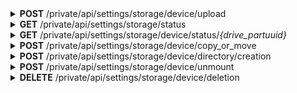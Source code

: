 <details close="close">
<summary><b>POST</b> /private/api/settings/storage/device/upload</summary>

 ---

 |      Header      |                 Data Type               |
 | ---------------- | --------------------------------------- |
 |   Authorization  | `String` eg. `jwt_token_from_login_api` |
 
 | Form Field Name  |                             Data Type                                 |
 | ---------------- | ---------------------------------------------------------- |
 |      files       | multipart/form-data *Can Upload 2 or more files with same field name* |
 |  directory_name  |     `String` eg. myDir *Optional for uploading folder*                |
 | parent_directory |                  `String` eg. rootdir/subdir                          |
 |  drive_partuuid  |                  `String` eg. kmp                                     |


 ![Sample](UploadAPI.png)


 Response 200 
 ```json
 ```

 |     Error    |             Body           |
 | ------------ | -------------------------- |
 |     401      | Token invalid              |
 |     410      | Token expired or incorrect |

 ---
</details>

<details close="close">
<summary><b>GET</b> /private/api/settings/storage/status</summary>

 ---

 |      Header      |                 Data Type               |
 | ---------------- | --------------------------------------- |
 |   Authorization  | `String` eg. `jwt_token_from_login_api` |
 
 Body
 ```json
 ```

 Response 200 
 ```json
[
  {
    "drive_label":  "Local  Content  Storage",
    "drive_partuuid":  {
     "drive_partuuid":  "kmp"
    },
    "free_space":  "3.3T",
    "total_space":  "3.6T",
    "percentage":  4
  },
  {
    "drive_label":  "Removeable  Device",
    "drive_partuuid":  {
       "drive_partuuid":  "7df645f6-2912-4f6f-bc80-6e823e75e8cb"
    },
    "free_space":  "3.7G",
    "total_space":  "3.9G",
    "percentage":  1
  },
  {
    "drive_label":  "Removeable  Device",
    "drive_partuuid":  {
      "drive_partuuid":  "3EB7-DF9A"
    },
    "free_space":  "4.0G",
    "total_space":  "4.0G",
    "percentage":  1
  }
 ]
 ```

 |     Error    |             Body           |
 | ------------ | -------------------------- |
 |     401      | Token invalid              |
 |     410      | Token expired or incorrect |

 ---
</details>

<details close="close">
<summary><b>GET</b> /private/api/settings/storage/device/status/<em>{drive_partuuid}</em></summary>

 ---

 |      Header      |                 Data Type               |
 | ---------------- | --------------------------------------- |
 |   Authorization  | `String` eg. `jwt_token_from_login_api` |
 
 Body
 ```json
 ```

 Response 200 
 ```json
 {
   "name": "Removeable Device",
   "meta": {
      "item_last_modify_date": "2021-11-25 06:00:43",
      "item_is_dir": true,
      "item_size": 32768
   },
   "children": [
      {
         "name": "231_1- Keynote Proficient Student's Book_2016 -192p_backup.pdf",
         "meta": {
            "item_last_modify_date": "2021-11-24 12:18:53",
            "item_is_dir": false,
            "item_size": 30881022
         },
         "children": []
      },
      {
         "name": "231_1- Keynote Proficient Student's Book_2016 -192p.pdf",
         "meta": {
            "item_last_modify_date": "2021-11-24 13:16:09",
            "item_is_dir": false,
            "item_size": 30921636
         },
         "children": []
      },
      {
         "name": "Pichponereay NGOR_E4.8_Reflection Paper_Do School Kills Creativity.docx",
         "meta": {
            "item_last_modify_date": "2021-11-20 16:54:18",
            "item_is_dir": false,
            "item_size": 2955518
         },
         "children": []
      }
   ]
 }
 ```

 |     Error    |             Body           |
 | ------------ | -------------------------- |
 |     401      | Token invalid              |
 |     410      | Token expired or incorrect |

 ---
</details>

<details close="close">
<summary><b>POST</b> /private/api/settings/storage/device/copy_or_move</summary>

 ---

 |      Header      |                 Data Type               |
 | ---------------- | --------------------------------------- |
 |   Authorization  | `String` eg. `jwt_token_from_login_api` |
 
 Body for <b><u>move file</u></b>
 ```json
 {
   "operation": "move",
   "source_uuid": "kmp",
   "source_items": ["www/test1", "testt"],
   "destination_uuid": "62AA-7652",
   "items_destination": ""
 }
 ```

  Body for <b><u>copy file</u></b>
 ```json
 {
   "operation": "copy",
   "source_uuid": "kmp",
   "source_items": ["www/test1", "testt"],
   "destination_uuid": "62AA-7652",
   "items_destination": ""
 }
 ```

 Response 200 
 ```json
 ```

 |     Error    |             Body           |
 | ------------ | -------------------------- |
 |     401      | Token invalid              |
 |     410      | Token expired or incorrect |
 |     500      | actual_error_goes_here     |

 ---

</details>

<details close="close">
<summary><b>POST</b> /private/api/settings/storage/device/directory/creation</summary>

 ---

 |      Header      |                 Data Type               |
 | ---------------- | --------------------------------------- |
 |   Authorization  | `String` eg. `jwt_token_from_login_api` |
 
 Body
 ```json
 {
   "directory_name": "newfolder1234",
   "parent_directory": "",
   "drive_partuuid": "3EB010966E49278D"
 }
 ```

 Response 200 
 ```json
 ```

 |     Error    |             Body           |
 | ------------ | -------------------------- |
 |     401      | Token invalid              |
 |     410      | Token expired or incorrect |
 |     500      | actual_error_goes_here     |

 ---

</details>

</details>

<details close="close">
<summary><b>POST</b> /private/api/settings/storage/device/unmount</summary>

 ---

 |      Header      |                 Data Type               |
 | ---------------- | --------------------------------------- |
 |   Authorization  | `String` eg. `jwt_token_from_login_api` |
 
 Body
 ```json
 {
   "drive_partuuid": "7df645f6-2912-4f6f-bc80-6e823e75e8cb"
 }
 ```

 Response 200 
 ```json
 ```

 |     Error    |             Body           |
 | ------------ | -------------------------- |
 |     401      | Token invalid              |
 |     410      | Token expired or incorrect |
 |     500      | actual_error_goes_here     |

 ---

</details>

<details close="close">
<summary><b>DELETE</b> /private/api/settings/storage/device/deletion</summary>

 ---

 |      Header      |                 Data Type               |
 | ---------------- | --------------------------------------- |
 |   Authorization  | `String` eg. `jwt_token_from_login_api` |
 
 Body
 ```json
 {
   "drive_partuuid": "kmp",
   "selected_filedir": [ "isaac/qwe/sjdf.txt", "john/aaaa", "john/text.txt" ]
 }
 ```

 Response 200 
 ```json
 ```

 |     Error    |             Body           |
 | ------------ | -------------------------- |
 |     401      | Token invalid              |
 |     410      | Token expired or incorrect |
 |     500      | actual_error_goes_here     |

 ---

</details>
